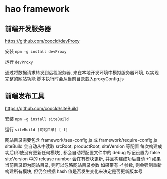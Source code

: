 # hao framework

## 前端开发服务器

https://github.com/coocld/devProxy

安装 `npm -g install devProxy`

运行 `devProxy`

通过将数据请求转发到远程服务器, 来在本地开发环境中模拟服务器环境, 以实现完整的网站功能
脚本执行时会从当前目录载入proxyConfig.js

## 前端发布工具

https://github.com/coocld/siteBuild

安装 `npm -g install siteBuild`

运行 `siteBuild [网站目录] [-f]`

网站目录需要包含 framework/sea-config.js 或 framework/require-config.js
siteBuild 会自动从中读取 srcRoot, productRoot, siteVersion 等配置
每次构建成功后(即使没有更新任何模块), 都会自动将配置文件中的 debug 标记设置为 false
siteVersion 中的 release number 会在有模块更新, 并且构建成功后自动 +1
如果当前目录即为网站目录, 则可以忽略网站目录参数
如果带有 -f 参数, 则会强制重新构建所有模块, 但仍会根据 hash 值是否发生变化来决定是否更新版本号